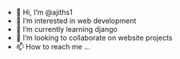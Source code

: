 - 👋 Hi, I’m @ajiths1
- 👀 I’m interested in web development
- 🌱 I’m currently learning django 
- 💞️ I’m looking to collaborate on website projects
- 📫 How to reach me ...

<!---
ajiths1/ajiths1 is a ✨ special ✨ repository because its `README.md` (this file) appears on your GitHub profile.
You can click the Preview link to take a look at your changes.
--->
